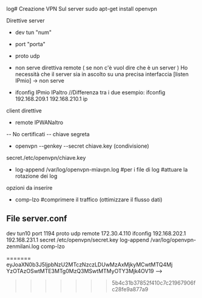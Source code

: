 log# Creazione VPN
Sul server
sudo apt-get install openvpn


Direttive server
- dev tun "num"
- port "porta"
- proto udp
- non serve direttiva remote ( se non c'è vuol dire che è un server )
Ho necessità che il server sia in ascolto su una precisa interfaccia
[listen IPmio] -> non serve

- ifconfig IPmio IPaltro //Differenza tra i due
esempio: ifconfig 192.168.209.1 192.168.210.1
ip

client 
direttive
- remote IPWANaltro

-- No certificati
-- chiave segreta

- openvpn --genkey --secret chiave.key
(condivisione)

secret./etc/openvpn/chiave.key

- log-append /var/log/openvpn-miavpn.log
#per i file di log
#attuare la rotazione dei log

opzioni da inserire
- comp-lzo #comprimere il traffico (ottimizzare il flusso dati) 


## File server.conf
dev tun10
port 1194
proto udp
remote 172.30.4.110
ifconfig 192.168.202.1 192.168.231.1
secret /etc/openvpn/secret.key
log-append /var/log/openvpn-zenmilani.log
comp-lzo
<!--stackedit_data:
<<<<<<< HEAD
eyJoaXN0b3J5IjpbNTAzMDEyOTIwLC0xNDgyNjM5MDM5LC0xMT
cxODQzNDcxLC0xMzI5NjcyOTg5XX0=
-->
=======
eyJoaXN0b3J5IjpbNzU2MTczNzczLDUwMzAxMjkyMCwtMTQ4Mj
YzOTAzOSwtMTE3MTg0MzQ3MSwtMTMyOTY3Mjk4OV19
-->
>>>>>>> 5b4c31b37852f410c7c21967906fc28fe9a877a9
